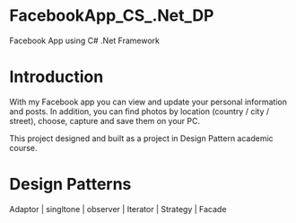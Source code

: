 # FacebookApp_CS_.Net_DP

Facebook App using C# .Net Framework


# Introduction

With my Facebook app you can view and update your personal information and posts.
In addition, you can find photos by location (country / city / street), choose, capture and save them on your PC.

This project designed and built as a project in Design Pattern academic course.


# Design Patterns

Adaptor | singltone | observer | Iterator | Strategy | Facade
